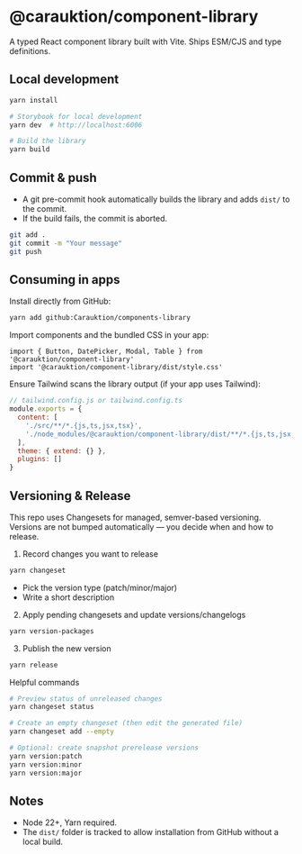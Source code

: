 # @carauktion/component-library

A typed React component library built with Vite. Ships ESM/CJS and type definitions.

## Local development

```bash
yarn install

# Storybook for local development
yarn dev  # http://localhost:6006

# Build the library
yarn build
```

## Commit & push

- A git pre-commit hook automatically builds the library and adds `dist/` to the commit.
- If the build fails, the commit is aborted.

```bash
git add .
git commit -m "Your message"
git push
```

## Consuming in apps

Install directly from GitHub:

```bash
yarn add github:Carauktion/components-library
```

Import components and the bundled CSS in your app:

```tsx
import { Button, DatePicker, Modal, Table } from '@carauktion/component-library'
import '@carauktion/component-library/dist/style.css'
```

Ensure Tailwind scans the library output (if your app uses Tailwind):

```js
// tailwind.config.js or tailwind.config.ts
module.exports = {
  content: [
    './src/**/*.{js,ts,jsx,tsx}',
    './node_modules/@carauktion/component-library/dist/**/*.{js,ts,jsx,tsx}'
  ],
  theme: { extend: {} },
  plugins: []
}
```

## Versioning & Release

This repo uses Changesets for managed, semver-based versioning. Versions are not bumped automatically — you decide when and how to release.

1) Record changes you want to release

```bash
yarn changeset
```

- Pick the version type (patch/minor/major)
- Write a short description

2) Apply pending changesets and update versions/changelogs

```bash
yarn version-packages
```

3) Publish the new version

```bash
yarn release
```

Helpful commands

```bash
# Preview status of unreleased changes
yarn changeset status

# Create an empty changeset (then edit the generated file)
yarn changeset add --empty

# Optional: create snapshot prerelease versions
yarn version:patch
yarn version:minor
yarn version:major
```

## Notes

- Node 22+, Yarn required.
- The `dist/` folder is tracked to allow installation from GitHub without a local build.
